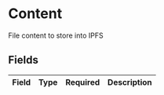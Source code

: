# Content

File content to store into IPFS


## Fields

| Field       | Type        | Required    | Description |
| ----------- | ----------- | ----------- | ----------- |